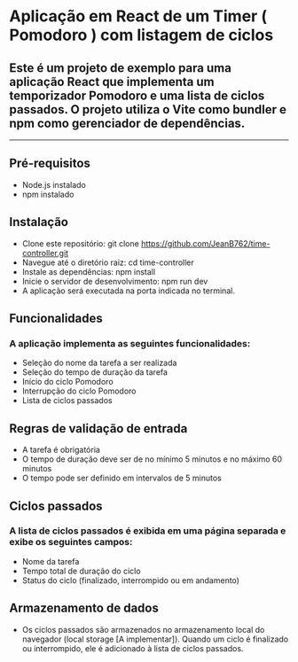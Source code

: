 # Aplicação em React de um Timer ( Pomodoro ) com listagem de ciclos

## Este é um projeto de exemplo para uma aplicação React que implementa um temporizador Pomodoro e uma lista de ciclos passados. O projeto utiliza o Vite como bundler e npm como gerenciador de dependências.
-----------------------------------------------------------

## Pré-requisitos
  - Node.js instalado
  - npm instalado

## Instalação
  - Clone este repositório: git clone https://github.com/JeanB762/time-controller.git  
  - Navegue até o diretório raiz: cd time-controller    
  - Instale as dependências: npm install  
  - Inicie o servidor de desenvolvimento: npm run dev  
  - A aplicação será executada na porta indicada no terminal.  

## Funcionalidades  
### A aplicação implementa as seguintes funcionalidades:  
  - Seleção do nome da tarefa a ser realizada
  - Seleção do tempo de duração da tarefa
  - Início do ciclo Pomodoro
  - Interrupção do ciclo Pomodoro
  - Lista de ciclos passados


## Regras de validação de entrada
- A tarefa é obrigatória
- O tempo de duração deve ser de no mínimo 5 minutos e no máximo 60 minutos
- O tempo pode ser definido em intervalos de 5 minutos

## Ciclos passados
### A lista de ciclos passados é exibida em uma página separada e exibe os seguintes campos:

- Nome da tarefa
- Tempo total de duração do ciclo
- Status do ciclo (finalizado, interrompido ou em andamento)

## Armazenamento de dados
  - Os ciclos passados são armazenados no armazenamento local do navegador (local storage [A implementar]). Quando um ciclo é finalizado ou interrompido, ele é adicionado à lista de ciclos passados.